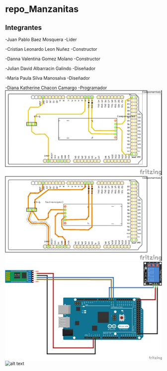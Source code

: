 # repo_Manzanitas


## Integrantes

-Juan Pablo Baez Mosquera -Lider

-Cristian Leonardo Leon Nuñez -Constructor

-Danna Valentina Gomez Molano -Constructor

-Julian David Albarracin Galindo -Diseñador

-Maria Paula Silva Manosalva -Diseñador

-Diana Katherine Chacon Camargo -Programador
![alt text](https://github.com/MPaula06Silva/repo_Manzanitas/blob/master/PLACA%20PCB.jpg)
![alt text](https://github.com/MPaula06Silva/repo_Manzanitas/blob/master/correccion.%20dannanumero2_pcb.jpg)
![alt text](https://github.com/MPaula06Silva/repo_Manzanitas/blob/master/PROTO.jpg)
![alt text](https://github.com/MPaula06Silva/repo_Manzanitas/blob/master/Untitled%20Sketch_esquem%C3%A1tico1.jpg)
